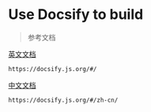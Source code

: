 # Use Docsify to build

> 参考文档



[英文文档](https://docsify.js.org/#/)

```html
https://docsify.js.org/#/
```



[中文文档](https://docsify.js.org/#/zh-cn/)

```html
https://docsify.js.org/#/zh-cn/
```

